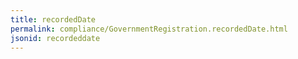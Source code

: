 ```yaml
---
title: recordedDate
permalink: compliance/GovernmentRegistration.recordedDate.html
jsonid: recordeddate
---
```

